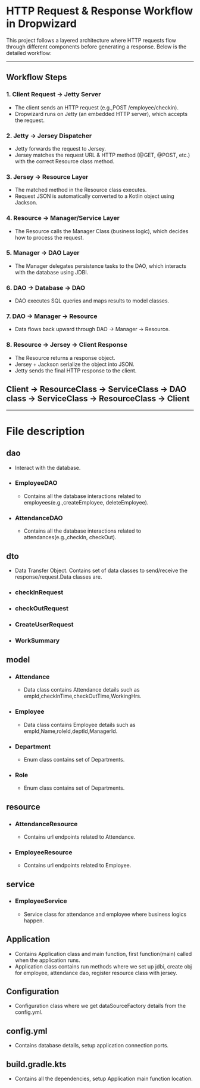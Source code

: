 # HTTP Request & Response Workflow in Dropwizard

This project follows a layered architecture where HTTP requests flow through different components before generating a response. Below is the detailed workflow:

---

## Workflow Steps

### 1. Client Request → Jetty Server
- The client sends an HTTP request (e.g.,POST /employee/checkin).  
- Dropwizard runs on Jetty (an embedded HTTP server), which accepts the request.  

### 2. Jetty → Jersey Dispatcher
- Jetty forwards the request to Jersey.  
- Jersey matches the request URL & HTTP method (@GET, @POST, etc.) with the correct Resource class method.  

### 3. Jersey → Resource Layer
- The matched method in the Resource class executes.  
- Request JSON is automatically converted to a Kotlin object using Jackson.  

### 4. Resource → Manager/Service Layer
- The Resource calls the Manager Class (business logic), which decides how to process the request.  

### 5. Manager → DAO Layer
- The Manager delegates persistence tasks to the DAO, which interacts with the database using JDBI.  

### 6. DAO → Database → DAO
- DAO executes SQL queries and maps results to model classes.  

### 7. DAO → Manager → Resource
- Data flows back upward through DAO → Manager → Resource.  

### 8. Resource → Jersey → Client Response
- The Resource returns a response object.  
- Jersey + Jackson serialize the object into JSON.  
- Jetty sends the final HTTP response to the client.

## Client -> ResourceClass -> ServiceClass -> DAO class -> ServiceClass -> ResourceClass -> Client

---
# File description
## dao
- Interact with the database.
- ### EmployeeDAO
  - Contains all the database interactions related to employees(e.g.,createEmployee, deleteEmployee).
- ### AttendanceDAO
  - Contains all the database interactions related to attendances(e.g.,checkIn, checkOut).
## dto
- Data Transfer Object. Contains set of data classes to send/receive the response/request.Data classes are.
- ### checkInRequest
- ### checkOutRequest
- ### CreateUserRequest
- ### WorkSummary

## model
- ### Attendance 
  - Data class contains Attendance details such as empId,checkInTime,checkOutTime,WorkingHrs.
- ### Employee
    - Data class contains Employee details such as empId,Name,roleId,deptId,ManagerId.
- ### Department
  - Enum class contains set of Departments.
- ### Role
  - Enum class contains set of Departments.

## resource
- ### AttendanceResource
  - Contains url endpoints related to Attendance.
- ### EmployeeResource
  - Contains url endpoints related to Employee.

## service
- ### EmployeeService
  - Service class for attendance and employee where business logics happen.

## Application
- Contains Application class and main function, first function(main) called when the application runs.
- Application class contains run methods where we set up jdbi, create obj for employee, attendance dao, register resource class with jersey.

## Configuration
- Configuration class where we get dataSourceFactory details from the config.yml.

## config.yml
- Contains database details, setup application connection ports.

## build.gradle.kts
- Contains all the dependencies, setup Application main function location.
